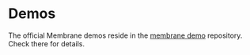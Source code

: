 # Demos
The official Membrane demos reside in the [membrane demo](https://github.com/membraneframework/membrane_demo) repository. Check there for details.
